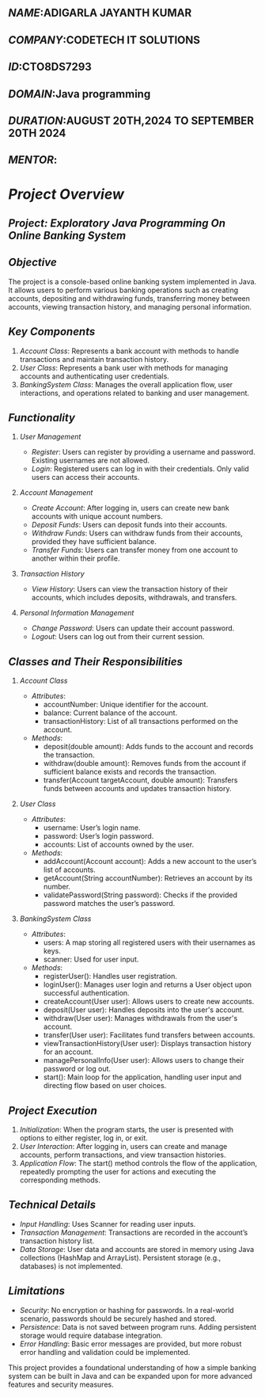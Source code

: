 ## *NAME*:ADIGARLA JAYANTH KUMAR
## *COMPANY*:CODETECH IT SOLUTIONS
## *ID*:CTO8DS7293
## *DOMAIN*:Java programming
## *DURATION*:AUGUST 20TH,2024 TO SEPTEMBER 20TH 2024
## *MENTOR*:


# *Project Overview*

## *Project: Exploratory Java Programming On Online Banking System*
## *Objective*
The project is a console-based online banking system implemented in Java. It allows users to perform various banking operations such as creating accounts, depositing and withdrawing funds, transferring money between accounts, viewing transaction history, and managing personal information.

## *Key Components*
1. *Account Class*: Represents a bank account with methods to handle transactions and maintain transaction history.
2. *User Class*: Represents a bank user with methods for managing accounts and authenticating user credentials.
3. *BankingSystem Class*: Manages the overall application flow, user interactions, and operations related to banking and user management.

## *Functionality*

1. *User Management*
   - *Register*: Users can register by providing a username and password. Existing usernames are not allowed.
   - *Login*: Registered users can log in with their credentials. Only valid users can access their accounts.

2. *Account Management*
   - *Create Account*: After logging in, users can create new bank accounts with unique account numbers.
   - *Deposit Funds*: Users can deposit funds into their accounts.
   - *Withdraw Funds*: Users can withdraw funds from their accounts, provided they have sufficient balance.
   - *Transfer Funds*: Users can transfer money from one account to another within their profile.

3. *Transaction History*
   - *View History*: Users can view the transaction history of their accounts, which includes deposits, withdrawals, and transfers.

4. *Personal Information Management*
   - *Change Password*: Users can update their account password.
   - *Logout*: Users can log out from their current session.

## *Classes and Their Responsibilities*

1. *Account Class*
   - *Attributes*: 
     - accountNumber: Unique identifier for the account.
     - balance: Current balance of the account.
     - transactionHistory: List of all transactions performed on the account.
   - *Methods*: 
     - deposit(double amount): Adds funds to the account and records the transaction.
     - withdraw(double amount): Removes funds from the account if sufficient balance exists and records the transaction.
     - transfer(Account targetAccount, double amount): Transfers funds between accounts and updates transaction history.

2. *User Class*
   - *Attributes*: 
     - username: User’s login name.
     - password: User’s login password.
     - accounts: List of accounts owned by the user.
   - *Methods*: 
     - addAccount(Account account): Adds a new account to the user’s list of accounts.
     - getAccount(String accountNumber): Retrieves an account by its number.
     - validatePassword(String password): Checks if the provided password matches the user’s password.

3. *BankingSystem Class*
   - *Attributes*: 
     - users: A map storing all registered users with their usernames as keys.
     - scanner: Used for user input.
   - *Methods*: 
     - registerUser(): Handles user registration.
     - loginUser(): Manages user login and returns a User object upon successful authentication.
     - createAccount(User user): Allows users to create new accounts.
     - deposit(User user): Handles deposits into the user's account.
     - withdraw(User user): Manages withdrawals from the user's account.
     - transfer(User user): Facilitates fund transfers between accounts.
     - viewTransactionHistory(User user): Displays transaction history for an account.
     - managePersonalInfo(User user): Allows users to change their password or log out.
     - start(): Main loop for the application, handling user input and directing flow based on user choices.

## *Project Execution*

1. *Initialization*: When the program starts, the user is presented with options to either register, log in, or exit.
2. *User Interaction*: After logging in, users can create and manage accounts, perform transactions, and view transaction histories.
3. *Application Flow*: The start() method controls the flow of the application, repeatedly prompting the user for actions and executing the corresponding methods.

## *Technical Details*

- *Input Handling*: Uses Scanner for reading user inputs.
- *Transaction Management*: Transactions are recorded in the account’s transaction history list.
- *Data Storage*: User data and accounts are stored in memory using Java collections (HashMap and ArrayList). Persistent storage (e.g., databases) is not implemented.

## *Limitations*

- *Security*: No encryption or hashing for passwords. In a real-world scenario, passwords should be securely hashed and stored.
- *Persistence*: Data is not saved between program runs. Adding persistent storage would require database integration.
- *Error Handling*: Basic error messages are provided, but more robust error handling and validation could be implemented.

This project provides a foundational understanding of how a simple banking system can be built in Java and can be expanded upon for more advanced features and security measures.
